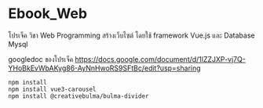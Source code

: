 # Ebook_Web
โปรเจ็ค วิชา Web Programming สร้างเว็บไซต์ โดยใช้ framework Vue.js และ Database Mysql

googledoc ของโปรเจ็ค https://docs.google.com/document/d/1lZZJXP-vj7Q-YHoBkEvWbAKyg86-AyNnHwoRS9SFtBc/edit?usp=sharing 


``` 
npm install 
npm install vue3-carousel 
npm install @creativebulma/bulma-divider 
``` 


